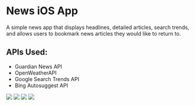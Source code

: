 # News iOS App
A simple news app that displays headlines, detailed articles, search trends, and allows users to bookmark news articles they would like to return to.

## APIs Used:
* Guardian News API
* OpenWeatherAPI
* Google Search Trends API
* Bing Autosuggest API

![](/images/homepage) ![](/images/headlines) ![](/images/trend) ![](/images/bookmarks)